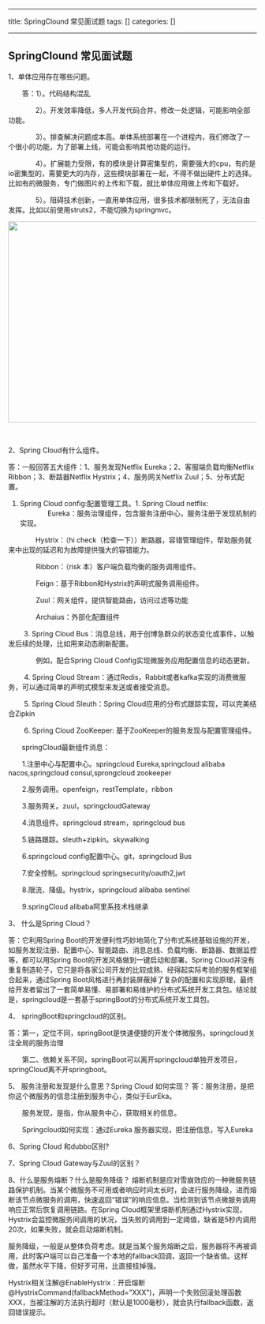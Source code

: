 
--- 
title:  SpringClound 常见面试题 
tags: []
categories: [] 

---
## SpringClound 常见面试题

1、单体应用存在哪些问题。

　　答：1）。代码结构混乱

              2）。开发效率降低，多人开发代码合并，修改一处逻辑，可能影响全部功能。

              3）。排查解决问题成本高。单体系统部署在一个进程内，我们修改了一个很小的功能，为了部署上线，可能会影响其他功能的运行。

              4）。扩展能力受限，有的模块是计算密集型的，需要强大的cpu，有的是io密集型的，需要更大的内存，这些模块部署在一起，不得不做出硬件上的选择。比如有的微服务，专门做图片的上传和下载，就比单体应用做上传和下载好。

              5）。阻碍技术创新，一直用单体应用，很多技术都限制死了，无法自由发挥。比如以前使用struts2，不能切换为springmvc。

<img alt="" height="408" src="https://img-blog.csdnimg.cn/fba2d7f0347e43b8a19c361b4c1fbb05.png" width="889">

 

2、Spring Cloud有什么组件。

答：一般回答五大组件：1、服务发现Netflix Eureka；2、客服端负载均衡Netflix Ribbon；3、断路器Netflix Hystrix；4、服务网关Netflix Zuul；5、分布式配置。
1. Spring Cloud config:配置管理工具。1. Spring Cloud netflix:
　　　　Eureka：服务治理组件，包含服务注册中心，服务注册于发现机制的实现。

              Hystrix：（hi check（检查一下））断路器，容错管理组件，帮助服务就来中出现的延迟和为故障提供强大的容错能力。

　　　　Ribbon：（risk 本）客户端负载均衡的服务调用组件。

　　　　Feign：基于Ribbon和Hystrix的声明式服务调用组件。

　　　　Zuul：网关组件，提供智能路由，访问过滤等功能

　　　　Archaius：外部化配置组件

        3. Spring Cloud Bus：消息总线，用于创博急群众的状态变化或事件，以触发后续的处理，比如用来动态刷新配置。

　　　　例如，配合Spring Cloud Config实现微服务应用配置信息的动态更新。

　　 4. Spring Cloud Stream：通过Redis，Rabbit或者kafka实现的消费微服务，可以通过简单的声明式模型来发送或者接受消息。

　　 5. Spring Cloud Sleuth：Spring Cloud应用的分布式跟踪实现，可以完美结合Zipkin

　　 6. Spring Cloud ZooKeeper: 基于ZooKeeper的服务发现与配置管理组件。

       springCloud最新组件消息：

　　1.注册中心与配置中心。springcloud Eureka,springcloud alibaba nacos,springcloud consul,sprongcloud zookeeper

　　2.服务调用。openfeign，restTemplate，ribbon

　　3.服务网关。zuul，springcloudGateway

　　4.消息组件。springcloud stream，springcloud bus

　　5.链路跟踪。sleuth+zipkin。skywalking

　　6.springcloud config配置中心。git，springcloud Bus

　　7.安全控制。springcloud springsecurity/oauth2,jwt

　　8.限流、降级。hystrix，springcloud alibaba sentinel

　　9.springCloud alibaba阿里系技术栈继承

3、 什么是Spring Cloud？

答：它利用Spring Boot的开发便利性巧妙地简化了分布式系统基础设施的开发，如服务发现注册、配置中心、智能路由、消息总线、负载均衡、断路器、数据监控等，都可以用Spring Boot的开发风格做到一键启动和部署。Spring Cloud并没有重复制造轮子，它只是将各家公司开发的比较成熟、经得起实际考验的服务框架组合起来，通过Spring Boot风格进行再封装屏蔽掉了复杂的配置和实现原理，最终给开发者留出了一套简单易懂、易部署和易维护的分布式系统开发工具包。结论就是，springcloud是一套基于springBoot的分布式系统开发工具包。

4、 springBoot和springcloud的区别。

答：第一，定位不同，springBoot是快速便捷的开发个体微服务。springcloud关注全局的服务治理

　　第二、依赖关系不同，springBoot可以离开springcloud单独开发项目，springCloud离不开springboot。

5、 服务注册和发现是什么意思？Spring Cloud 如何实现？ 答：服务注册，是把你这个微服务的信息注册到服务中心，类似于EurEka。

　　服务发现，是指，你从服务中心，获取相关的信息。

　　Springcloud如何实现：通过Eureka 服务器实现，把注册信息，写入Eureka

6、Spring Cloud 和dubbo区别?

7、Spring Cloud Gateway与Zuul的区别？

8、什么是服务熔断？什么是服务降级？ 熔断机制是应对雪崩效应的一种微服务链路保护机制。当某个微服务不可用或者响应时间太长时，会进行服务降级，进而熔断该节点微服务的调用，快速返回“错误”的响应信息。当检测到该节点微服务调用响应正常后恢复调用链路。在Spring Cloud框架里熔断机制通过Hystrix实现，Hystrix会监控微服务间调用的状况，当失败的调用到一定阈值，缺省是5秒内调用20次，如果失败，就会启动熔断机制。

服务降级，一般是从整体负荷考虑。就是当某个服务熔断之后，服务器将不再被调用，此时客户端可以自己准备一个本地的fallback回调，返回一个缺省值。这样做，虽然水平下降，但好歹可用，比直接挂掉强。

Hystrix相关注解@EnableHystrix：开启熔断 @HystrixCommand(fallbackMethod=”XXX”)，声明一个失败回滚处理函数XXX，当被注解的方法执行超时（默认是1000毫秒），就会执行fallback函数，返回错误提示。  



